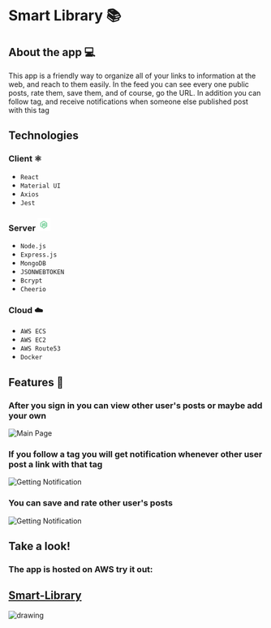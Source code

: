 # Smart Library 📚

## About the app 💻

This app is a friendly way to organize all of your links to information at the web, and reach to them easily.
In the feed you can see every one public posts, rate them, save them, and of course, go the URL.
In addition you can follow tag, and receive notifications when someone else published post with this tag

## Technologies

### Client ⚛️

- `React`
- `Material UI`
- `Axios`
- `Jest`

### Server <img src="./client/public/ReadMeFiles/NodeJS.png" alt="drawing" width="25" height="25"/>

- `Node.js`
- `Express.js`
- `MongoDB`
- `JSONWEBTOKEN`
- `Bcrypt`
- `Cheerio`

### Cloud ☁️

- `AWS ECS`
- `AWS EC2`
- `AWS Route53`
- `Docker`

## Features 🥁

### After you sign in you can view other user's posts or maybe add your own

![Main Page](./client/public/ReadMeFiles/Animation1.gif)

### If you follow a tag you will get notification whenever other user post a link with that tag

![Getting Notification](./client/public/ReadMeFiles/Animation2.gif)

### You can save and rate other user's posts

![Getting Notification](./client/public/ReadMeFiles/Animation3.gif)

## Take a look!

### The app is hosted on AWS try it out:

## [Smart-Library](http://app.smartlibrary.link:8080)

<img src="./client/public/ReadMeFiles/ThankYou.gif" alt="drawing" width="200" height="200"/>
